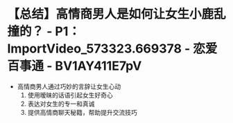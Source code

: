 # 【总结】高情商男人是如何让女生小鹿乱撞的？ - P1：ImportVideo_573323.669378 - 恋爱百事通 - BV1AY411E7pV

-   高情商男人通过巧妙的言辞让女生心动
    1.  使用暧昧的话语引起女生好奇心
    2.  表达对女生的专一和真诚
    3.  提供高情商聊天秘籍，帮助提升交流技巧
